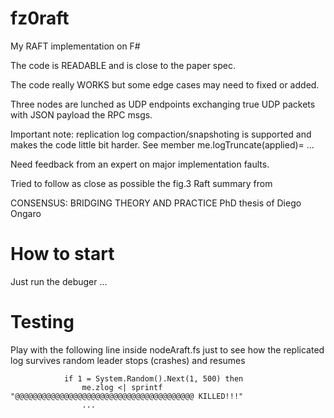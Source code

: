 # fz0raft
My RAFT implementation on F#

The code is READABLE and is close to the paper spec.

The code really WORKS but some edge cases may need to fixed or added.

Three nodes are lunched as UDP endpoints exchanging true UDP packets with JSON payload the RPC msgs.

Important note: replication log compaction/snapshoting is supported and makes the code little bit harder.
See member me.logTruncate(applied)= ...

Need feedback from an expert on major implementation faults.

Tried to follow as close as possible the fig.3 Raft summary from

CONSENSUS: BRIDGING THEORY AND PRACTICE  PhD thesis of Diego Ongaro

# How to start
Just run the debuger ...

# Testing
Play with the following line inside nodeAraft.fs just to see how the 
replicated log survives random leader stops (crashes) and  resumes

                if 1 = System.Random().Next(1, 500) then
                    me.zlog <| sprintf "@@@@@@@@@@@@@@@@@@@@@@@@@@@@@@@@@@@@@@@@ KILLED!!!"
                    ...